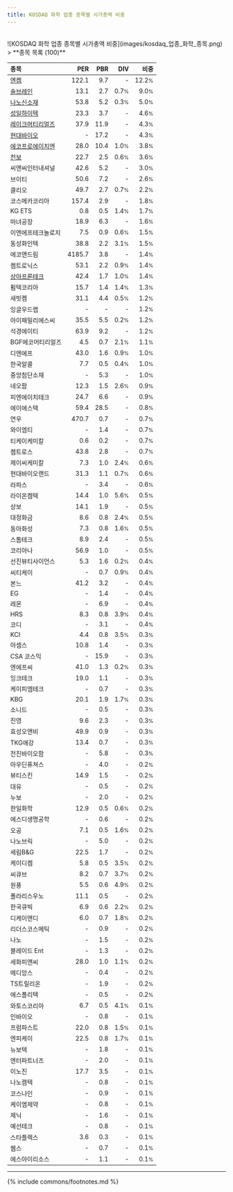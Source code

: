 ```yaml
---
title: KOSDAQ 화학 업종 종목별 시가총액 비중
---
```

<br>
![KOSDAQ 화학 업종 종목별 시가총액 비중](images/kosdaq_업종_화학_종목.png)
<br>
> **종목 목록 (100)**<a id="list"></a>

| **종목** | **PER** | **PBR** | **DIV** | **비중** |
| :------- | ------: | ------: | ------: | -------: |
| [엔켐](/348370/) | 122.1 | 9.7 | - | 12.2<small>%</small> |
| [솔브레인](/357780/) | 13.1 | 2.7 | 0.7<small>%</small> | 9.0<small>%</small> |
| [나노신소재](/121600/) | 53.8 | 5.2 | 0.3<small>%</small> | 5.0<small>%</small> |
| [성일하이텍](/365340/) | 23.3 | 3.7 | - | 4.6<small>%</small> |
| [레이크머티리얼즈](/281740/) | 37.9 | 11.9 | - | 4.3<small>%</small> |
| [현대바이오](/048410/) | - | 17.2 | - | 4.3<small>%</small> |
| [에코프로에이치엔](/383310/) | 28.0 | 10.4 | 1.0<small>%</small> | 3.8<small>%</small> |
| [천보](/278280/) | 22.7 | 2.5 | 0.6<small>%</small> | 3.6<small>%</small> |
| 씨앤씨인터내셔널 | 42.6 | 5.2 | - | 3.0<small>%</small> |
| 브이티 | 50.6 | 7.2 | - | 2.6<small>%</small> |
| 클리오 | 49.7 | 2.7 | 0.7<small>%</small> | 2.2<small>%</small> |
| 코스메카코리아 | 157.4 | 2.9 | - | 1.8<small>%</small> |
| KG ETS | 0.8 | 0.5 | 1.4<small>%</small> | 1.7<small>%</small> |
| 마녀공장 | 18.9 | 6.3 | - | 1.6<small>%</small> |
| 이엔에프테크놀로지 | 7.5 | 0.9 | 0.6<small>%</small> | 1.5<small>%</small> |
| 동성화인텍 | 38.8 | 2.2 | 3.1<small>%</small> | 1.5<small>%</small> |
| 에코앤드림 | 4185.7 | 3.8 | - | 1.4<small>%</small> |
| 켐트로닉스 | 53.1 | 2.2 | 0.9<small>%</small> | 1.4<small>%</small> |
| [상아프론테크](/089980/) | 42.4 | 1.7 | 1.0<small>%</small> | 1.4<small>%</small> |
| 펌텍코리아 | 15.7 | 1.4 | 1.4<small>%</small> | 1.3<small>%</small> |
| 새빗켐 | 31.1 | 4.4 | 0.5<small>%</small> | 1.2<small>%</small> |
| 잉글우드랩 | - | - | - | 1.2<small>%</small> |
| 아이패밀리에스씨 | 35.5 | 5.5 | 0.2<small>%</small> | 1.2<small>%</small> |
| 석경에이티 | 63.9 | 9.2 | - | 1.2<small>%</small> |
| BGF에코머티리얼즈 | 4.5 | 0.7 | 2.1<small>%</small> | 1.1<small>%</small> |
| 디엔에프 | 43.0 | 1.6 | 0.9<small>%</small> | 1.0<small>%</small> |
| 한국알콜 | 7.7 | 0.5 | 0.4<small>%</small> | 1.0<small>%</small> |
| 중앙첨단소재 | - | 5.3 | - | 1.0<small>%</small> |
| 네오팜 | 12.3 | 1.5 | 2.6<small>%</small> | 0.9<small>%</small> |
| 피엔에이치테크 | 24.7 | 6.6 | - | 0.9<small>%</small> |
| 에이에스텍 | 59.4 | 28.5 | - | 0.8<small>%</small> |
| 연우 | 470.7 | 0.7 | - | 0.7<small>%</small> |
| 와이엠티 | - | 1.4 | - | 0.7<small>%</small> |
| 티케이케미칼 | 0.6 | 0.2 | - | 0.7<small>%</small> |
| 켐트로스 | 43.8 | 2.8 | - | 0.7<small>%</small> |
| 제이씨케미칼 | 7.3 | 1.0 | 2.4<small>%</small> | 0.6<small>%</small> |
| 현대바이오랜드 | 31.3 | 1.1 | 0.7<small>%</small> | 0.6<small>%</small> |
| 라파스 | - | 3.4 | - | 0.6<small>%</small> |
| 라이온켐텍 | 14.4 | 1.0 | 5.6<small>%</small> | 0.5<small>%</small> |
| 상보 | 14.1 | 1.9 | - | 0.5<small>%</small> |
| 대정화금 | 8.6 | 0.8 | 2.4<small>%</small> | 0.5<small>%</small> |
| 동아화성 | 7.3 | 0.8 | 1.6<small>%</small> | 0.5<small>%</small> |
| 스톰테크 | 8.9 | 2.4 | - | 0.5<small>%</small> |
| 코리아나 | 56.9 | 1.0 | - | 0.5<small>%</small> |
| 선진뷰티사이언스 | 5.3 | 1.6 | 0.2<small>%</small> | 0.4<small>%</small> |
| 씨티케이 | - | 0.7 | 0.9<small>%</small> | 0.4<small>%</small> |
| 본느 | 41.2 | 3.2 | - | 0.4<small>%</small> |
| EG | - | 1.4 | - | 0.4<small>%</small> |
| 레몬 | - | 6.9 | - | 0.4<small>%</small> |
| HRS | 8.3 | 0.8 | 3.9<small>%</small> | 0.4<small>%</small> |
| 코디 | - | 3.1 | - | 0.4<small>%</small> |
| KCI | 4.4 | 0.8 | 3.5<small>%</small> | 0.3<small>%</small> |
| 아셈스 | 10.8 | 1.4 | - | 0.3<small>%</small> |
| CSA 코스믹 | - | 15.9 | - | 0.3<small>%</small> |
| 엔에프씨 | 41.0 | 1.3 | 0.2<small>%</small> | 0.3<small>%</small> |
| 잉크테크 | 19.0 | 1.1 | - | 0.3<small>%</small> |
| 케이피엠테크 | - | 0.7 | - | 0.3<small>%</small> |
| KBG | 20.1 | 1.9 | 1.7<small>%</small> | 0.3<small>%</small> |
| 소니드 | - | 0.5 | - | 0.3<small>%</small> |
| 진영 | 9.6 | 2.3 | - | 0.3<small>%</small> |
| 효성오앤비 | 49.9 | 0.9 | - | 0.3<small>%</small> |
| TKG애강 | 13.4 | 0.7 | - | 0.3<small>%</small> |
| 전진바이오팜 | - | 5.8 | - | 0.3<small>%</small> |
| 아우딘퓨쳐스 | - | 4.0 | - | 0.2<small>%</small> |
| 뷰티스킨 | 14.9 | 1.5 | - | 0.2<small>%</small> |
| 대유 | - | 0.5 | - | 0.2<small>%</small> |
| 누보 | - | 2.0 | - | 0.2<small>%</small> |
| 한일화학 | 12.9 | 0.5 | 0.6<small>%</small> | 0.2<small>%</small> |
| 에스디생명공학 | - | 0.6 | - | 0.2<small>%</small> |
| 오공 | 7.1 | 0.5 | 1.6<small>%</small> | 0.2<small>%</small> |
| 나노브릭 | - | 5.0 | - | 0.2<small>%</small> |
| 세림B&G | 22.5 | 1.7 | - | 0.2<small>%</small> |
| 케이디켐 | 5.8 | 0.5 | 3.5<small>%</small> | 0.2<small>%</small> |
| 씨큐브 | 8.2 | 0.7 | 3.7<small>%</small> | 0.2<small>%</small> |
| 원풍 | 5.5 | 0.6 | 4.9<small>%</small> | 0.2<small>%</small> |
| 폴라리스우노 | 11.1 | 0.5 | - | 0.2<small>%</small> |
| 한국큐빅 | 6.9 | 0.6 | 2.2<small>%</small> | 0.2<small>%</small> |
| 디케이앤디 | 6.0 | 0.7 | 1.8<small>%</small> | 0.2<small>%</small> |
| 리더스코스메틱 | - | 0.9 | - | 0.2<small>%</small> |
| 나노 | - | 1.5 | - | 0.2<small>%</small> |
| 블레이드 Ent | - | 1.3 | - | 0.2<small>%</small> |
| 세화피앤씨 | 28.0 | 1.0 | 1.1<small>%</small> | 0.2<small>%</small> |
| 메디앙스 | - | 0.4 | - | 0.2<small>%</small> |
| TS트릴리온 | - | 1.9 | - | 0.2<small>%</small> |
| 에스폴리텍 | - | 0.5 | - | 0.2<small>%</small> |
| 와토스코리아 | 6.7 | 0.5 | 4.1<small>%</small> | 0.1<small>%</small> |
| 인바이오 | - | 0.8 | - | 0.1<small>%</small> |
| 프럼파스트 | 22.0 | 0.8 | 1.5<small>%</small> | 0.1<small>%</small> |
| 엔피케이 | 22.5 | 0.8 | 1.7<small>%</small> | 0.1<small>%</small> |
| 뉴보텍 | - | 1.8 | - | 0.1<small>%</small> |
| 엔터파트너즈 | - | 2.0 | - | 0.1<small>%</small> |
| 이노진 | 17.7 | 3.5 | - | 0.1<small>%</small> |
| 나노캠텍 | - | 0.8 | - | 0.1<small>%</small> |
| 코스나인 | - | 0.9 | - | 0.1<small>%</small> |
| 케이엠제약 | - | 0.8 | - | 0.1<small>%</small> |
| 제닉 | - | 1.6 | - | 0.1<small>%</small> |
| 예선테크 | - | 0.8 | - | 0.1<small>%</small> |
| 스타플렉스 | 3.6 | 0.3 | - | 0.1<small>%</small> |
| 웹스 | - | 0.7 | - | 0.1<small>%</small> |
| 에스아이리소스 | - | 1.1 | - | 0.1<small>%</small> |

---
{% include commons/footnotes.md %}